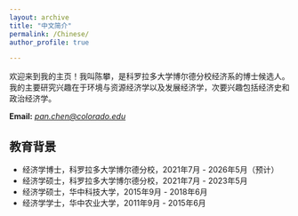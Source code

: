 ```yaml
---
layout: archive
title: "中文简介"
permalink: /Chinese/
author_profile: true

---
```

欢迎来到我的主页！我叫陈攀，是科罗拉多大学博尔德分校经济系的博士候选人。我的主要研究兴趣在于环境与资源经济学以及发展经济学，次要兴趣包括经济史和政治经济学。

**Email:** [*pan.chen@colorado.edu*](mailto:pach8330@colorado.edu)

## 教育背景
* 经济学博士，科罗拉多大学博尔德分校，2021年7月 - 2026年5月（预计）
* 经济学硕士，科罗拉多大学博尔德分校，2021年7月 - 2023年5月
* 经济学硕士，华中科技大学，2015年9月 - 2018年6月
* 经济学学士，华中农业大学，2011年9月 - 2015年6月
